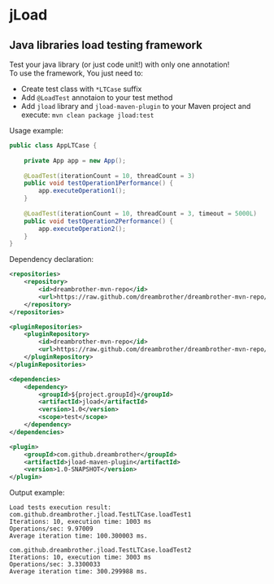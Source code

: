 jLoad
=====
Java libraries load testing framework
-------------------------------------

Test your java library (or just code unit!) with only one annotation!  
To use the framework, You just need to:  
*   Create test class with `*LTCase` suffix
*   Add `@LoadTest` annotaion to your test method
*   Add `jload` library and `jload-maven-plugin` to your Maven project and execute: `mvn clean package jload:test`  

Usage example:
```java
public class AppLTCase {
    
    private App app = new App();
    
    @LoadTest(iterationCount = 10, threadCount = 3)
    public void testOperation1Performance() {
        app.executeOperation1();
    }
        
    @LoadTest(iterationCount = 10, threadCount = 3, timeout = 5000L)
    public void testOperation2Performance() {
        app.executeOperation2();
    }
}
```

Dependency declaration:
```xml
<repositories>
    <repository>
        <id>dreambrother-mvn-repo</id>
        <url>https://raw.github.com/dreambrother/dreambrother-mvn-repo/master/releases</url>
    </repository>
</repositories>

<pluginRepositories>
    <pluginRepository>
        <id>dreambrother-mvn-repo</id>
        <url>https://raw.github.com/dreambrother/dreambrother-mvn-repo/master/releases</url>
    </pluginRepository>
</pluginRepositories>

<dependencies>
    <dependency>
        <groupId>${project.groupId}</groupId>
        <artifactId>jload</artifactId>
        <version>1.0</version>
        <scope>test</scope>
    </dependency>
</dependencies>

<plugin>
    <groupId>com.github.dreambrother</groupId>
    <artifactId>jload-maven-plugin</artifactId>
    <version>1.0-SNAPSHOT</version>
</plugin>
```
Output example:

    Load tests execution result: 
    com.github.dreambrother.jload.TestLTCase.loadTest1
    Iterations: 10, execution time: 1003 ms
    Operations/sec: 9.97009
    Average iteration time: 100.300003 ms.

    com.github.dreambrother.jload.TestLTCase.loadTest2
    Iterations: 10, execution time: 3003 ms
    Operations/sec: 3.3300033
    Average iteration time: 300.299988 ms.
